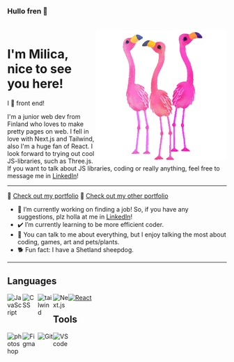 ### Hullo fren 👋

<br>
 <img align="right" width="300" alt="GIF" src="milicakrivokapic/../flamingo.gif" />

# I'm Milica, nice to see you here!

I 💖 front end!

I'm a junior web dev from Finland who loves to make pretty pages on web. I fell in love with Next.js and Tailwind, also I'm a huge fan of React. I look forward to trying out cool JS-libraries, such as Three.js. If you want to talk about JS libraries, coding or really anything, feel free to message me in [LinkedIn](https://www.linkedin.com/in/milica-krivokapic/)!

---

🦡 [Check out my portfolio](https://portfolio2022-rho.vercel.app/)
🦜 [Check out my other portfolio](https://milica.fi)

- 👀 I’m currently working on finding a job! So, if you have any suggestions, plz holla at me in [LinkedIn](https://www.linkedin.com/in/milica-krivokapic/)!
- ✔️ I’m currently learning to be more efficient coder.
- 💬 You can talk to me about everything, but I enjoy talking the most about coding, games, art and pets/plants.
- 🐕 Fun fact: I have a Shetland sheepdog.

---

## Languages

[<img  src="https://cdn.jsdelivr.net/gh/devicons/devicon/icons/react/react-original.svg" width="35"  alt="React" />][react]
[<img src="https://cdn.jsdelivr.net/gh/devicons/devicon/icons/javascript/javascript-plain.svg" width="35" align="left" alt="JavaScript" />][js]
[<img src="https://cdn.jsdelivr.net/gh/devicons/devicon/icons/css3/css3-plain.svg" width="35" align="left" alt="CSS"/>][css]
[<img src="https://cdn.jsdelivr.net/gh/devicons/devicon/icons/tailwindcss/tailwindcss-plain.svg" width="35" align="left" alt="tailwind"/>][tailwind]
[<img src="https://cdn.jsdelivr.net/gh/devicons/devicon/icons/nextjs/nextjs-original-wordmark.svg" width="35" align="left" alt="Next.js" />][nextjs]

## Tools

[<img src="https://cdn.jsdelivr.net/gh/devicons/devicon/icons/photoshop/photoshop-line.svg" width="35" alt="photoshop" align="left" />][photoshop]
[<img src="https://cdn.jsdelivr.net/gh/devicons/devicon/icons/figma/figma-original.svg" width="35" alt="Figma" align="left" />][figma]
[<img src="https://cdn.jsdelivr.net/gh/devicons/devicon/icons/git/git-plain.svg"  width="35" alt="Git" align="left" />][git]
[<img src="https://cdn.jsdelivr.net/gh/devicons/devicon/icons/vscode/vscode-original.svg" width="35" alt="VScode" align="left" />][vscode]

[js]: https://developer.mozilla.org/en-US/docs/Web/JavaScript
[react]: https://reactjs.org/
[figma]: https://www.figma.com/
[css]: https://developer.mozilla.org/en-US/docs/Web/CSS
[tailwind]: https://tailwindcss.com/
[photoshop]: https://www.adobe.com/products/photoshop.html
[nextjs]: https://nextjs.org/
[git]: https://git-scm.com/
[vscode]: https://code.visualstudio.com/
